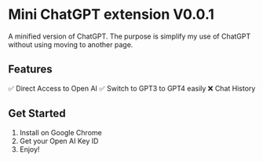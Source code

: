# Mini ChatGPT extension V0.0.1
A minified version of ChatGPT. The purpose is simplify my use of ChatGPT without using moving to another page.

## Features
✅ Direct Access to Open AI 
✅ Switch to GPT3 to GPT4 easily
❌ Chat History

## Get Started
1. Install on Google Chrome
2. Get your Open AI Key ID
3. Enjoy!


